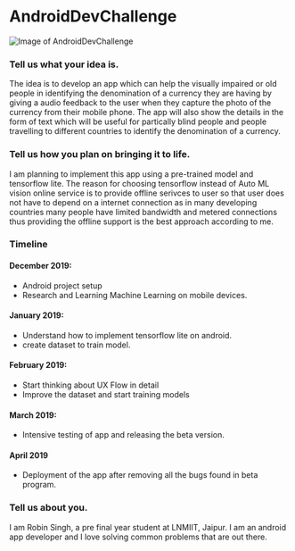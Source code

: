# AndroidDevChallenge
![Image of AndroidDevChallenge](https://github.com/Parag0506/AndroidDevChallenge/blob/master/assets/androidDevChallenge.png)

### Tell us what your idea is.

The idea is to develop an app which can help the visually impaired or old people in identifying the denomination of a currency they are having by giving a audio feedback to the user when they capture the photo of the currency from their mobile phone. The app will also show the details in the form of text which will be useful for partically blind people and people travelling to different countries to identify the denomination of a currency.
 

### Tell us how you plan on bringing it to life.
I am planning to implement this app using a pre-trained model and tensorflow lite. The reason for choosing tensorflow instead of Auto ML vision online service is to provide offline serivces to user so that user does not have to depend on a internet connection as in many developing countries many people have limited bandwidth and metered connections thus providing the offline support is the best approach according to me.

### Timeline

#### December 2019:
- Android project setup
- Research and Learning Machine Learning on mobile devices.

#### January 2019:
- Understand how to implement tensorflow lite on android.
- create dataset to train model.

#### February 2019:
- Start thinking about UX Flow in detail
- Improve the dataset and start training models

#### March 2019:
- Intensive testing of app and releasing the beta version.

#### April 2019
- Deployment of the app after removing all the bugs found in beta program.


### Tell us about you.

I am Robin Singh, a pre final year student at LNMIIT, Jaipur. I am an android app developer and I love solving common problems that are out there.
